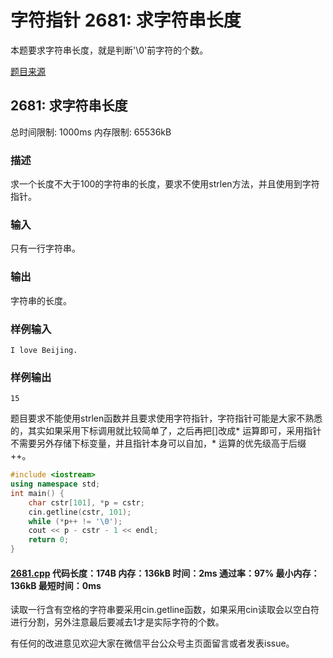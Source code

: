 # 字符指针 2681: 求字符串长度

本题要求字符串长度，就是判断'\0'前字符的个数。

[题目来源](http://bailian.openjudge.cn/practice/2681/)

## 2681: 求字符串长度

总时间限制: 1000ms    内存限制: 65536kB

### 描述

求一个长度不大于100的字符串的长度，要求不使用strlen方法，并且使用到字符指针。

### 输入

只有一行字符串。

### 输出

字符串的长度。

### 样例输入
```
I love Beijing.
```
### 样例输出
```
15
```
题目要求不能使用strlen函数并且要求使用字符指针，字符指针可能是大家不熟悉的，其实如果采用下标调用就比较简单了，之后再把[]改成* 运算即可，采用指针不需要另外存储下标变量，并且指针本身可以自加，* 运算的优先级高于后缀++。
```cpp
#include <iostream>
using namespace std;
int main() {
	char cstr[101], *p = cstr;
	cin.getline(cstr, 101);
	while (*p++ != '\0');
	cout << p - cstr - 1 << endl;
	return 0;
}
```
#### [2681.cpp](/Code/2600-2699/2681.cpp) 代码长度：174B 内存：136kB 时间：2ms 通过率：97% 最小内存：136kB  最短时间：0ms

读取一行含有空格的字符串要采用cin.getline函数，如果采用cin读取会以空白符进行分割，另外注意最后要减去1才是实际字符的个数。

有任何的改进意见欢迎大家在微信平台公众号主页面留言或者发表issue。


